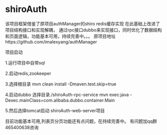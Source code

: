 # shiroAuth
该项目框架借鉴了原项目authManager的shiro redis缓存实现 在此基础上改进了项目结构接口和实现解耦，
通过rpc接口dubbo来实现接口，同时优化了数据结构和页面逻辑，功能基本可用，持续完善中。。。
原项目地址https://github.com/imalexyang/authManager


项目启动

1.运行项目中自带sql

2.启动redis,zookeeper 

3.选择根目录 mvn clean install -Dmaven.test.skip=true

4.启动dubbo 选择目录./shiroAuth-rpc-service mvn exec:java -Dexec.mainClass=com.alibaba.dubbo.container.Main

5.然后选择tomcat启动 shiroAuth-web-server项目

目前功能基本可用,列表页分页功能还有点问题，在持续完善中。
有问题加qq群 465400638咨询
